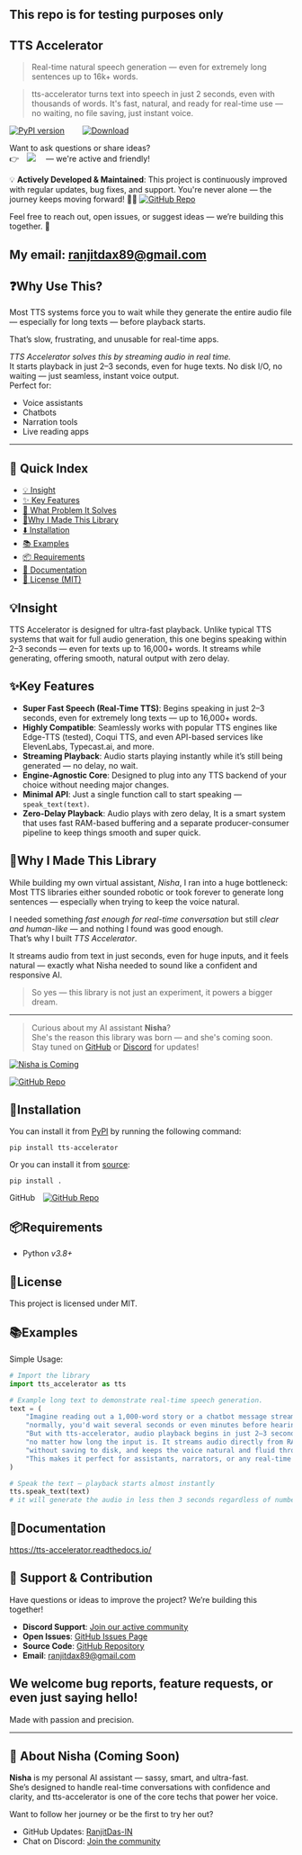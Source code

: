 ## This repo is for testing purposes only

## TTS Accelerator

> Real-time natural speech generation — even for extremely long sentences up to 16k+ words.

>tts-accelerator turns text into speech in just 2 seconds, even with thousands of words. It's fast, natural, and ready for real-time use — no waiting, no file saving, just instant voice.

[![PyPI version](https://badge.fury.io/py/tts-accelerator.svg)](https://pypi.org/project/tts-accelerator/)&emsp;&emsp;
[![Download](https://pepy.tech/badge/tts-accelerator)](https://pepy.tech/project/tts-accelerator)



Want to ask questions or share ideas?  
👉&emsp;[![](https://dcbadge.vercel.app/api/server/JVzAfRjyxV?style=flat&compact=True)](https://discord.gg/JVzAfRjyxV)
&emsp;— we're active and friendly!


💡 **Actively Developed & Maintained**: This project is continuously improved with regular updates, bug fixes, and support. You're never alone — the journey keeps moving forward! 🚀🔧
[![GitHub Repo](https://img.shields.io/badge/GitHub__Repo-black?logo=github&style=social)](https://github.com/RanjitDas-IN/tts-accelerator)

Feel free to reach out, open issues, or suggest ideas — we’re building this together. 🤝

My email: ranjitdax89@gmail.com
---
## ❓Why Use This?

Most TTS systems force you to wait while they generate the entire audio file — especially for long texts — before playback starts.

That’s slow, frustrating, and unusable for real-time apps.

*TTS Accelerator solves this by streaming audio in real time.*  
It starts playback in just 2–3 seconds, even for huge texts. No disk I/O, no waiting — just seamless, instant voice output.  
Perfect for:
- Voice assistants
- Chatbots
- Narration tools
- Live reading apps
---

## 📖 Quick Index

- [💡 Insight](#insight)
- [✨ Key Features](#key-features)
- [🚀 What Problem It Solves](#why-use-this)
- [🧠Why I Made This Library](#why-i-made-this-library)
- [⬇️ Installation](#installation)
- [📚 Examples](#examples)
- [📦 Requirements](#requirements)
- [📖 Documentation](#documentation)
- [📝 License (MIT)](#license)


## 💡Insight


TTS Accelerator is designed for ultra-fast playback.
Unlike typical TTS systems that wait for full audio generation, this one begins speaking within 2–3 seconds — even for texts up to 16,000+ words. It streams while generating, offering smooth, natural output with zero delay.


## ✨Key Features

- **Super Fast Speech (Real-Time TTS)**: Begins speaking in just 2–3 seconds, even for extremely long texts — up to 16,000+ words.
- **Highly Compatible**: Seamlessly works with popular TTS engines like Edge-TTS (tested), Coqui TTS, and even API-based services like ElevenLabs, Typecast.ai, and more.
- **Streaming Playback**: Audio starts playing instantly while it’s still being generated — no delay, no wait.
- **Engine-Agnostic Core**: Designed to plug into any TTS backend of your choice without needing major changes.
- **Minimal API**: Just a single function call to start speaking — `speak_text(text)`.
- **Zero-Delay Playback**: Audio plays with zero delay, It is a smart system that uses fast RAM-based buffering and a separate producer-consumer pipeline to keep things smooth and super quick.


## 🧠Why I Made This Library

While building my own virtual assistant, *Nisha*, I ran into a huge bottleneck:  
Most TTS libraries either sounded robotic or took forever to generate long sentences — especially when trying to keep the voice natural.

I needed something *fast enough for real-time conversation* but still *clear and human-like* — and nothing I found was good enough.  
That’s why I built *TTS Accelerator*.

It streams audio from text in just seconds, even for huge inputs, and it feels natural — exactly what Nisha needed to sound like a confident and responsive AI.

> So yes — this library is not just an experiment, it powers a bigger dream.
---

> Curious about my AI assistant **Nisha**?  
> She's the reason this library was born — and she's coming soon.  
> Stay tuned on [GitHub](https://github.com/RanjitDas-IN) or [Discord](https://discord.gg/JVzAfRjyxV) for updates!


[![Nisha is Coming](https://img.shields.io/badge/Nisha-AI_Assistant_in_Progress-purple?style=flat-square&logo=voice-over)](https://github.com/RanjitDas-IN/Nisha_rework)

[![GitHub Repo](https://img.shields.io/badge/GitHub__Repo-black?logo=github&style=social)](https://github.com/RanjitDas-IN/Nisha_rework)


## 🔧Installation

You can install it from [PyPI](https://pypi.org/project/tts-accelerator/) by running the following command:

```
pip install tts-accelerator
```

Or you can install it from [source](https://github.com/RanjitDas-IN/tts-accelerator): 

```
pip install .
```
GitHub&emsp;[![GitHub Repo](https://img.shields.io/badge/GitHub__Repo-black?logo=github&style=social)](https://github.com/RanjitDas-IN/Nisha_rework)


## 📦Requirements

- Python _v3.8+_


## 📝License

This project is licensed under MIT.


## 📚Examples

Simple Usage:

```python
# Import the library
import tts_accelerator as tts

# Example long text to demonstrate real-time speech generation.
text = (
    "Imagine reading out a 1,000-word story or a chatbot message stream — "
    "normally, you'd wait several seconds or even minutes before hearing anything. "
    "But with tts-accelerator, audio playback begins in just 2–3 seconds, "
    "no matter how long the input is. It streams audio directly from RAM, "
    "without saving to disk, and keeps the voice natural and fluid throughout. "
    "This makes it perfect for assistants, narrators, or any real-time voice-based apps."
)

# Speak the text — playback starts almost instantly
tts.speak_text(text)
# it will generate the audio in less then 3 seconds regardless of number of lines in the 'text variable'
```


## 📖Documentation

https://tts-accelerator.readthedocs.io/



## 🤝 Support & Contribution

Have questions or ideas to improve the project? We’re building this together!

- **Discord Support**: [Join our active community](https://discord.gg/JVzAfRjyxV)
- **Open Issues**: [GitHub Issues Page](https://github.com/RanjitDas-IN/tts-accelerator/issues)
- **Source Code**: [GitHub Repository](https://github.com/RanjitDas-IN/tts-accelerator)
- **Email**: ranjitdax89@gmail.com

We welcome bug reports, feature requests, or even just saying hello!
--
Made with passion and precision.

---

## 🔮 About Nisha (Coming Soon)

**Nisha** is my personal AI assistant — sassy, smart, and ultra-fast.  
She’s designed to handle real-time conversations with confidence and clarity, and tts-accelerator is one of the core techs that power her voice.

Want to follow her journey or be the first to try her out?

- GitHub Updates: [RanjitDas-IN](https://github.com/RanjitDas-IN/Nisha_rework)
- Chat on Discord: [Join the community](https://discord.gg/JVzAfRjyxV)


